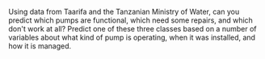 Using data from Taarifa and the Tanzanian Ministry of Water, can you predict which pumps are functional, which need some repairs, and which don't work at all? 
Predict one of these three classes based on a number of variables about what kind of pump is operating, when it was installed, and how it is managed.
